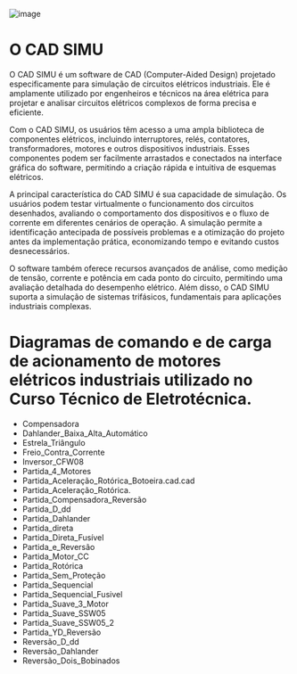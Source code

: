 ![image](https://github.com/Epaminondaslage/Diagramas-de-comandos-eletricos-de-motores/assets/44790000/a65afc76-8761-49aa-8414-b3ad07a9c5f9)

# O CAD SIMU

O CAD SIMU é um software de CAD (Computer-Aided Design) projetado especificamente para simulação de circuitos elétricos industriais. Ele é amplamente utilizado por engenheiros e técnicos na área elétrica para projetar e analisar circuitos elétricos complexos de forma precisa e eficiente.

Com o CAD SIMU, os usuários têm acesso a uma ampla biblioteca de componentes elétricos, incluindo interruptores, relés, contatores, transformadores, motores e outros dispositivos industriais. Esses componentes podem ser facilmente arrastados e conectados na interface gráfica do software, permitindo a criação rápida e intuitiva de esquemas elétricos.

A principal característica do CAD SIMU é sua capacidade de simulação. Os usuários podem testar virtualmente o funcionamento dos circuitos desenhados, avaliando o comportamento dos dispositivos e o fluxo de corrente em diferentes cenários de operação. A simulação permite a identificação antecipada de possíveis problemas e a otimização do projeto antes da implementação prática, economizando tempo e evitando custos desnecessários.

O software também oferece recursos avançados de análise, como medição de tensão, corrente e potência em cada ponto do circuito, permitindo uma avaliação detalhada do desempenho elétrico. Além disso, o CAD SIMU suporta a simulação de sistemas trifásicos, fundamentais para aplicações industriais complexas.

# Diagramas de comando e de carga de acionamento de motores elétricos industriais utilizado no Curso Técnico de Eletrotécnica.

* Compensadora
* Dahlander_Baixa_Alta_Automático
* Estrela_Triângulo
* Freio_Contra_Corrente
* Inversor_CFW08
* Partida_4_Motores
* Partida_Aceleração_Rotórica_Botoeira.cad.cad
* Partida_Aceleração_Rotórica.
* Partida_Compensadora_Reversão
* Partida_D_dd
* Partida_Dahlander
* Partida_direta
* Partida_Direta_Fusível
* Partida_e_Reversão
* Partida_Motor_CC
* Partida_Rotórica
* Partida_Sem_Proteção
* Partida_Sequencial
* Partida_Sequencial_Fusivel
* Partida_Suave_3_Motor
* Partida_Suave_SSW05
* Partida_Suave_SSW05_2
* Partida_YD_Reversão
* Reversão_D_dd
* Reversão_Dahlander
* Reversão_Dois_Bobinados

